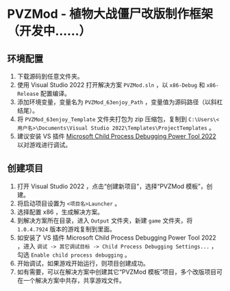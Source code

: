 # PVZMod - 植物大战僵尸改版制作框架（开发中……）

## 环境配置

1. 下载源码到任意文件夹。
2. 使用 Visual Studio 2022 打开解决方案 `PVZMod.sln` ，以 `x86-Debug` 和 `x86-Release` 配置编译。
3. 添加环境变量，变量名为 `PVZMod_63enjoy_Path` ，变量值为源码路径（以斜杠结尾）。
4. 将 `PVZMod_63enjoy_Template` 文件夹打包为 zip 压缩包，复制到 `C:\Users\<用户名>\Documents\Visual Studio 2022\Templates\ProjectTemplates` 。
5. 建议安装 VS 插件 [Microsoft Child Process Debugging Power Tool 2022](https://marketplace.visualstudio.com/items?itemName=vsdbgplat.MicrosoftChildProcessDebuggingPowerTool2022) 以对游戏进行调试。

## 创建项目

1. 打开 Visual Studio 2022 ，点击“创建新项目”，选择“PVZMod 模板”，创建。
2. 将启动项目设置为 `<项目名>Launcher` 。
3. 选择配置 x86 ，生成解决方案。
4. 到解决方案所在目录，进入 `Output` 文件夹，新建 `game` 文件夹，将 `1.0.4.7924` 版本的游戏复制到里面。
5. 如安装了 VS 插件 Microsoft Child Process Debugging Power Tool 2022 ，进入 `调试 -> 其它调试目标 -> Child Process Debugging Settings...` ，勾选 `Enable child process debugging` 。
6. 开始调试，如果游戏开始运行，则项目创建成功。
7. 如有需要，可以在解决方案中创建其它“PVZMod 模板”项目，多个改版项目可在一个解决方案中共存，共享游戏文件。
